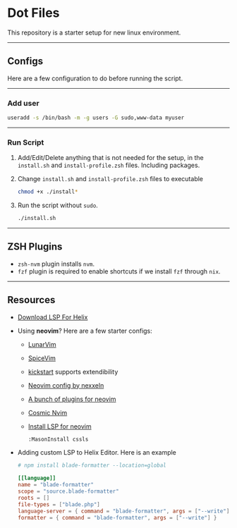 # Dot Files

This repository is a starter setup for new linux environment.

---

## Configs

Here are a few configuration to do before running the script.

---

### Add user

```bash
useradd -s /bin/bash -m -g users -G sudo,www-data myuser
```

---

### Run Script

1. Add/Edit/Delete anything that is not needed for the setup, in the `install.sh` and `install-profile.zsh` files. Including packages.

2. Change `install.sh` and `install-profile.zsh` files to executable

    ```bash
    chmod +x ./install*
    ```

3. Run the script without `sudo`.

    ```bash
    ./install.sh
    ```

---

## ZSH Plugins

- `zsh-nvm` plugin installs `nvm`.
- `fzf` plugin is required to enable shortcuts if we install `fzf` through `nix`.

---

## Resources

- [Download LSP For Helix](https://github.com/helix-editor/helix/wiki/How-to-install-the-default-language-servers)

- Using **neovim**? Here are a few starter configs:
  - [LunarVim](https://www.lunarvim.org/)
  - [SpiceVim](https://spacevim.org/)
  - [kickstart](https://github.com/nvim-lua/kickstart.nvim) supports extendibility
  - [Neovim config by nexxeln](https://github.com/nexxeln/nvim)
  - [A bunch of plugins for neovim](https://github.com/rockerBOO/awesome-neovim)
  - [Cosmic Nvim](https://github.com/CosmicNvim/CosmicNvim/)
  - [Install LSP for neovim](https://github.com/williamboman/mason.nvim)

      ```bash
      :MasonInstall cssls
      ```

- Adding custom LSP to Helix Editor. Here is an example

  ```toml
  # npm install blade-formatter --location=global 

  [[language]]
  name = "blade-formatter"
  scope = "source.blade-formatter"
  roots = []
  file-types = ["blade.php"]
  language-server = { command = "blade-formatter", args = ["--write"] }
  formatter = { command = "blade-formatter", args = ["--write"] }

  ```
